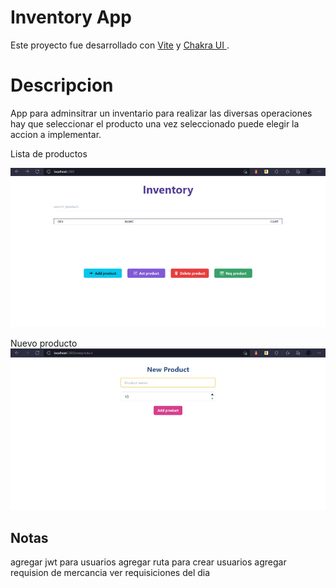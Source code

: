 # Inventory App

Este proyecto fue desarrollado  con [Vite](https://vitejs.dev/) y [Chakra UI ](https://chakra-ui.com/) .

# Descripcion 
App para adminsitrar un inventario para realizar las diversas operaciones hay que seleccionar el producto
una vez seleccionado puede elegir la accion a implementar.

Lista de productos

![Image text](assets/list.png)


Nuevo producto 
![Image text](assets/newproduct.png)


## Notas 

agregar jwt para usuarios  agregar ruta para crear usuarios
agregar requision de mercancia 
ver requisiciones del dia 